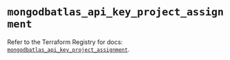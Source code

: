 # `mongodbatlas_api_key_project_assignment`

Refer to the Terraform Registry for docs: [`mongodbatlas_api_key_project_assignment`](https://registry.terraform.io/providers/mongodb/mongodbatlas/1.40.0/docs/resources/api_key_project_assignment).
